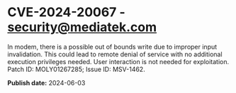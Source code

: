 # CVE-2024-20067 - security@mediatek.com

In modem, there is a possible out of bounds write due to improper input invalidation. This could lead to remote denial of service with no additional execution privileges needed. User interaction is not needed for exploitation. Patch ID: MOLY01267285; Issue ID: MSV-1462.

**Publish date:** 2024-06-03

